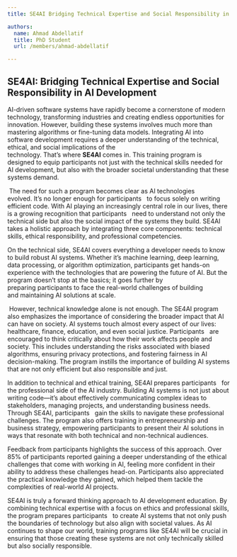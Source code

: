```yaml
---
title: SE4AI Bridging Technical Expertise and Social Responsibility in AI Development  

authors:
  name: Ahmad Abdellatif
  title: PhD Student
  url: /members/ahmad-abdellatif

---
```


<h2>SE4AI: Bridging Technical Expertise and Social Responsibility in AI Development </h2> 

AI-driven software systems have rapidly become a cornerstone of modern technology, transforming industries and creating endless opportunities for innovation. However, building these systems involves much more than mastering algorithms or fine-tuning data models. Integrating AI into software development requires a deeper understanding of the technical, ethical, and social implications of the technology. That’s where **SE4AI** comes in. This training program is designed to equip participants not just with the technical skills needed for AI development, but also with the broader societal understanding that these systems demand.

 The need for such a program becomes clear as AI technologies evolved. It’s no longer enough for participants   to focus solely on writing efficient code. With AI playing an increasingly central role in our lives, there is a growing recognition that participants   need to understand not only the technical side but also the social impact of the systems they build. SE4AI takes a holistic approach by integrating three core components: technical skills, ethical responsibility, and professional competencies. 

On the technical side, SE4AI covers everything a developer needs to know to build robust AI systems. Whether it’s machine learning, deep learning, data processing, or algorithm optimization, participants get hands-on experience with the technologies that are powering the future of AI. But the program doesn’t stop at the basics; it goes further by preparing participants to face the real-world challenges of building and maintaining AI solutions at scale.

 However, technical knowledge alone is not enough. The SE4AI program also emphasizes the importance of considering the broader impact that AI can have on society. AI systems touch almost every aspect of our lives: healthcare, finance, education, and even social justice. Participants   are encouraged to think critically about how their work affects people and society. This includes understanding the risks associated with biased algorithms, ensuring privacy protections, and fostering fairness in AI decision-making. The program instills the importance of building AI systems that are not only efficient but also responsible and just. 

In addition to technical and ethical training, SE4AI prepares participants   for the professional side of the AI industry. Building AI systems is not just about writing code—it’s about effectively communicating complex ideas to stakeholders, managing projects, and understanding business needs. Through SE4AI, participants   gain the skills to navigate these professional challenges. The program also offers training in entrepreneurship and business strategy, empowering participants to present their AI solutions in ways that resonate with both technical and non-technical audiences. 

Feedback from participants highlights the success of this approach. Over 85% of participants reported gaining a deeper understanding of the ethical challenges that come with working in AI, feeling more confident in their ability to address these challenges head-on. Participants also appreciated the practical knowledge they gained, which helped them tackle the complexities of real-world AI projects. 

SE4AI is truly a forward thinking approach to AI development education. By combining technical expertise with a focus on ethics and professional skills, the program prepares participants   to create AI systems that not only push the boundaries of technology but also align with societal values. As AI continues to shape our world, training programs like SE4AI will be crucial in ensuring that those creating these systems are not only technically skilled but also socially responsible. 
